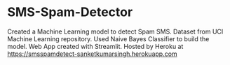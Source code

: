 # SMS-Spam-Detector
Created a Machine Learning model to detect Spam SMS.
Dataset from UCI Machine Learning repository.
Used Naive Bayes Classifier to build the model.
Web App created with Streamlit.
Hosted by Heroku at https://smsspamdetect-sanketkumarsingh.herokuapp.com
